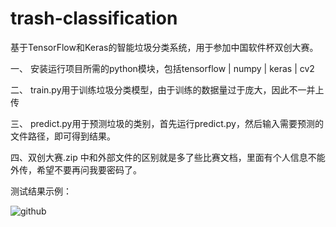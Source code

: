# trash-classification
基于TensorFlow和Keras的智能垃圾分类系统，用于参加中国软件杯双创大赛。

一、 安装运行项目所需的python模块，包括tensorflow | numpy | keras | cv2

二、 train.py用于训练垃圾分类模型，由于训练的数据量过于庞大，因此不一并上传

三、 predict.py用于预测垃圾的类别，首先运行predict.py，然后输入需要预测的文件路径，即可得到结果。

四、双创大赛.zip 中和外部文件的区别就是多了些比赛文档，里面有个人信息不能外传，希望不要再问我要密码了。

测试结果示例：

![github](https://github.com/cchangcs/trash-classification/blob/master/cardboard_test_result1.png "github")  

